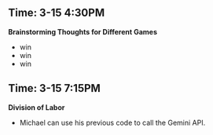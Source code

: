 ## Time: 3-15 4:30PM
**Brainstorming Thoughts for Different Games**

- win
- win
- win

## Time: 3-15 7:15PM
**Division  of Labor**

- Michael can use his previous code to call the Gemini API.